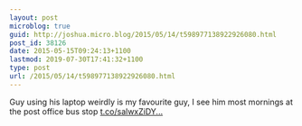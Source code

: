 ```yaml
---
layout: post
microblog: true
guid: http://joshua.micro.blog/2015/05/14/t598977138922926080.html
post_id: 38126
date: 2015-05-15T09:24:13+1100
lastmod: 2019-07-30T17:41:32+1100
type: post
url: /2015/05/14/t598977138922926080.html
---
```

Guy using his laptop weirdly is my favourite guy, I see him most mornings at the post office bus stop [t.co/salwxZiDY...](http://t.co/salwxZiDYZ)
